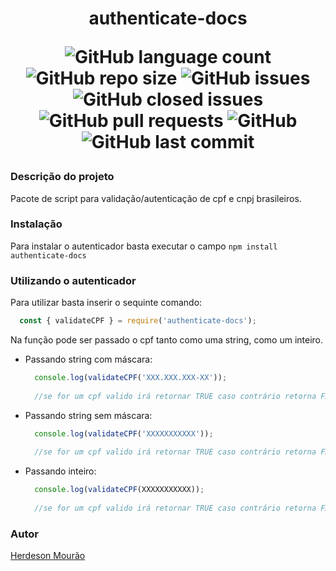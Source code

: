 <h1 align="center"> 
  authenticate-docs 
  
  ![GitHub language count](https://img.shields.io/github/languages/count/HerdesonMourao/authenticate-docs)
  ![GitHub repo size](https://img.shields.io/github/repo-size/HerdesonMourao/authenticate-docs)
  ![GitHub issues](https://img.shields.io/github/issues/HerdesonMourao/authenticate-docs)
  ![GitHub closed issues](https://img.shields.io/github/issues-closed/HerdesonMourao/authenticate-docs)
  ![GitHub pull requests](https://img.shields.io/github/issues-pr/HerdesonMourao/authenticate-docs)
  ![GitHub](https://img.shields.io/github/license/HerdesonMourao/authenticate-docs)
  ![GitHub last commit](https://img.shields.io/github/last-commit/HerdesonMourao/authenticate-docs)
</h1>

### Descrição do projeto

Pacote de script para validação/autenticação de cpf e cnpj brasileiros.

### Instalação

Para instalar o autenticador basta executar o campo `npm install authenticate-docs`

### Utilizando o autenticador

Para utilizar basta inserir o sequinte comando:

```js
  const { validateCPF } = require('authenticate-docs');
```

Na função pode ser passado o cpf tanto como uma string, como um inteiro.

* Passando string com máscara:
  ```js
    console.log(validateCPF('XXX.XXX.XXX-XX'));
    
    //se for um cpf valido irá retornar TRUE caso contrário retorna FALSE
  ```

* Passando string sem máscara:
  ```js
    console.log(validateCPF('XXXXXXXXXXX'));
    
    //se for um cpf valido irá retornar TRUE caso contrário retorna FALSE
  ```

* Passando inteiro:
  ```js
    console.log(validateCPF(XXXXXXXXXXX));
    
    //se for um cpf valido irá retornar TRUE caso contrário retorna FALSE
  ```
  
### Autor

[Herdeson Mourão](https://github.com/HerdesonMourao)

